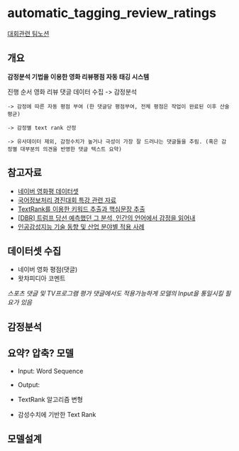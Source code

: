 # automatic_tagging_review_ratings

[대회관련 팀노션](https://www.notion.so/00d4ec17dfbf49358cac0f20d149369a)

## 개요

**감정분석 기법을 이용한 영화 리뷰평점 자동 태깅 시스템**
  
  진행 순서
  영화 리뷰 댓글 데이터 수집
    -> 감정분석
    
    -> 감정에 따른 자동 평점 부여 (한 댓글당 평점부여, 전체 평점은 작업이 완료된 이후 산술평균)
    
    -> 감정별 text rank 산정
    
    -> 유사데이터 제외, 감정수치가 높거나 극성이 가장 잘 드러나는 댓글들을 추림. (혹은 감정별 대부분의 의견을 반영한 댓글 텍스트 요약)

## 참고자료
- [네이버 영화평 데이터셋](https://github.com/e9t/nsmc)
- [국어정보처리 경진대회 특강 관련 자료](https://cafe.naver.com/nlpk/319)
- [TextRank를 이용한 키워드 추출과 핵심문장 추출](https://lovit.github.io/nlp/2019/04/30/textrank/)
- [\[DBR\] 트럼프 당선 예측했던 그 분석, 인간의 언어에서 감정을 읽어내](https://dbr.donga.com/article/view/1101/article_no/8892/ac/a_view)
- [인공감성지능 기술 동향 및 산업 분야별 적용 사례](http://www.itfind.or.kr/publication/regular/weeklytrend/weekly/view.do?boardParam1=7893&boardParam2=7893)

## 데이터셋 수집
- 네이버 영화 평점(댓글)
- 왓챠피디아 코멘트

*스포츠 댓글 및 TV프로그램 평가 댓글에서도 적용가능하게 모델의 Input을 통일시킬 필요가 있음*

## 감정분석


## 요약? 압축? 모델
- Input: Word Sequence
- Output: 

- TextRank 알고리즘 변형
- 감성수치에 기반한 Text Rank

## 모델설계
